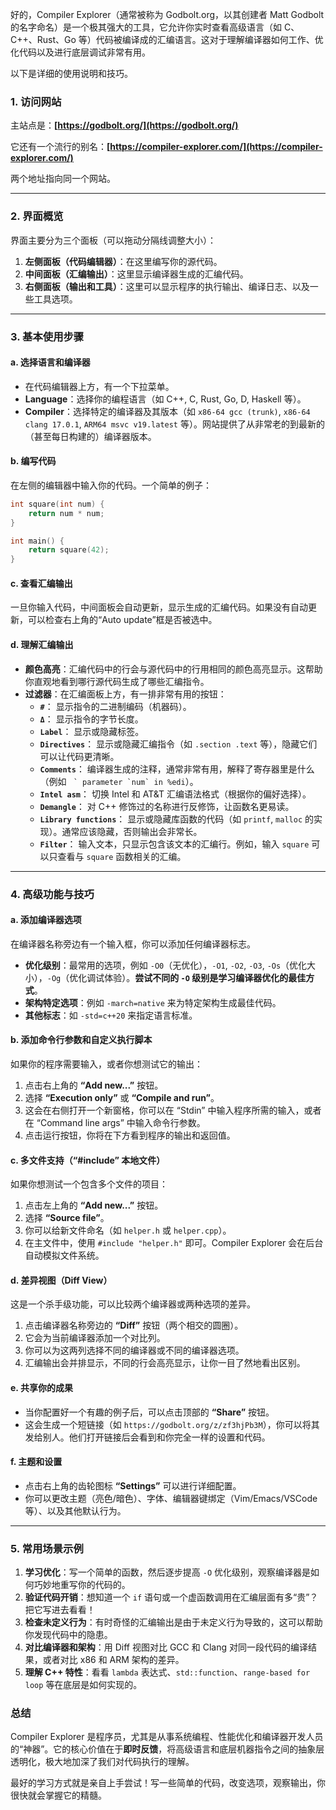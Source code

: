 好的，Compiler Explorer（通常被称为 Godbolt.org，以其创建者 Matt Godbolt 的名字命名）是一个极其强大的工具，它允许你实时查看高级语言（如 C、C++、Rust、Go 等）代码被编译成的汇编语言。这对于理解编译器如何工作、优化代码以及进行底层调试非常有用。

以下是详细的使用说明和技巧。

### 1. 访问网站

主站点是：**[https://godbolt.org/](https://godbolt.org/)**

它还有一个流行的别名：**[https://compiler-explorer.com/](https://compiler-explorer.com/)**

两个地址指向同一个网站。

---

### 2. 界面概览

界面主要分为三个面板（可以拖动分隔线调整大小）：

1.  **左侧面板（代码编辑器）**：在这里编写你的源代码。
2.  **中间面板（汇编输出）**：这里显示编译器生成的汇编代码。
3.  **右侧面板（输出和工具）**：这里可以显示程序的执行输出、编译日志、以及一些工具选项。

---

### 3. 基本使用步骤

#### a. 选择语言和编译器

*   在代码编辑器上方，有一个下拉菜单。
*   **Language**：选择你的编程语言（如 C++, C, Rust, Go, D, Haskell 等）。
*   **Compiler**：选择特定的编译器及其版本（如 `x86-64 gcc (trunk)`, `x86-64 clang 17.0.1`, `ARM64 msvc v19.latest` 等）。网站提供了从非常老的到最新的（甚至每日构建的）编译器版本。

#### b. 编写代码

在左侧的编辑器中输入你的代码。一个简单的例子：
```cpp
int square(int num) {
    return num * num;
}

int main() {
    return square(42);
}
```

#### c. 查看汇编输出

一旦你输入代码，中间面板会自动更新，显示生成的汇编代码。如果没有自动更新，可以检查右上角的“Auto update”框是否被选中。

#### d. 理解汇编输出

*   **颜色高亮**：汇编代码中的行会与源代码中的行用相同的颜色高亮显示。这帮助你直观地看到哪行源代码生成了哪些汇编指令。
*   **过滤器**：在汇编面板上方，有一排非常有用的按钮：
    *   **`#`**： 显示指令的二进制编码（机器码）。
    *   **`Δ`**： 显示指令的字节长度。
    *   **`Label`**： 显示或隐藏标签。
    *   **`Directives`**： 显示或隐藏汇编指令（如 `.section .text` 等），隐藏它们可以让代码更清晰。
    *   **`Comments`**： 编译器生成的注释，通常非常有用，解释了寄存器里是什么（例如 `` ` parameter `num` in %edi``）。
    *   **`Intel asm`**： 切换 Intel 和 AT&T 汇编语法格式（根据你的偏好选择）。
    *   **`Demangle`**： 对 C++ 修饰过的名称进行反修饰，让函数名更易读。
    *   **`Library functions`**： 显示或隐藏库函数的代码（如 `printf`, `malloc` 的实现）。通常应该隐藏，否则输出会非常长。
    *   **`Filter`**： 输入文本，只显示包含该文本的汇编行。例如，输入 `square` 可以只查看与 `square` 函数相关的汇编。

---

### 4. 高级功能与技巧

#### a. 添加编译器选项

在编译器名称旁边有一个输入框，你可以添加任何编译器标志。

*   **优化级别**：最常用的选项，例如 `-O0`（无优化），`-O1`, `-O2`, `-O3`, `-Os`（优化大小），`-Og`（优化调试体验）。**尝试不同的 `-O` 级别是学习编译器优化的最佳方式**。
*   **架构特定选项**：例如 `-march=native` 来为特定架构生成最佳代码。
*   **其他标志**：如 `-std=c++20` 来指定语言标准。

#### b. 添加命令行参数和自定义执行脚本

如果你的程序需要输入，或者你想测试它的输出：
1.  点击右上角的 **“Add new...”** 按钮。
2.  选择 **“Execution only”** 或 **“Compile and run”**。
3.  这会在右侧打开一个新窗格，你可以在 “Stdin” 中输入程序所需的输入，或者在 “Command line args” 中输入命令行参数。
4.  点击运行按钮，你将在下方看到程序的输出和返回值。

#### c. 多文件支持（“#include” 本地文件）

如果你想测试一个包含多个文件的项目：
1.  点击左上角的 **“Add new...”** 按钮。
2.  选择 **“Source file”**。
3.  你可以给新文件命名（如 `helper.h` 或 `helper.cpp`）。
4.  在主文件中，使用 `#include "helper.h"` 即可。Compiler Explorer 会在后台自动模拟文件系统。

#### d. 差异视图（Diff View）

这是一个杀手级功能，可以比较两个编译器或两种选项的差异。

1.  点击编译器名称旁边的 **“Diff”** 按钮（两个相交的圆圈）。
2.  它会为当前编译器添加一个对比列。
3.  你可以为这两列选择不同的编译器或不同的编译器选项。
4.  汇编输出会并排显示，不同的行会高亮显示，让你一目了然地看出区别。

#### e. 共享你的成果

*   当你配置好一个有趣的例子后，可以点击顶部的 **“Share”** 按钮。
*   这会生成一个短链接（如 `https://godbolt.org/z/zf3hjPb3M`），你可以将其发给别人。他们打开链接后会看到和你完全一样的设置和代码。

#### f. 主题和设置

*   点击右上角的齿轮图标 **“Settings”** 可以进行详细配置。
*   你可以更改主题（亮色/暗色）、字体、编辑器键绑定（Vim/Emacs/VSCode 等）、以及其他默认行为。

---

### 5. 常用场景示例

1.  **学习优化**：写一个简单的函数，然后逐步提高 `-O` 优化级别，观察编译器是如何巧妙地重写你的代码的。
2.  **验证代码开销**：想知道一个 `if` 语句或一个虚函数调用在汇编层面有多“贵”？把它写进去看看！
3.  **检查未定义行为**：有时奇怪的汇编输出是由于未定义行为导致的，这可以帮助你发现代码中的隐患。
4.  **对比编译器和架构**：用 Diff 视图对比 GCC 和 Clang 对同一段代码的编译结果，或者对比 x86 和 ARM 架构的差异。
5.  **理解 C++ 特性**：看看 `lambda` 表达式、`std::function`、`range-based for loop` 等在底层是如何实现的。

### 总结

Compiler Explorer 是程序员，尤其是从事系统编程、性能优化和编译器开发人员的“神器”。它的核心价值在于**即时反馈**，将高级语言和底层机器指令之间的抽象层透明化，极大地加深了我们对代码执行的理解。

最好的学习方式就是亲自上手尝试！写一些简单的代码，改变选项，观察输出，你很快就会掌握它的精髓。
